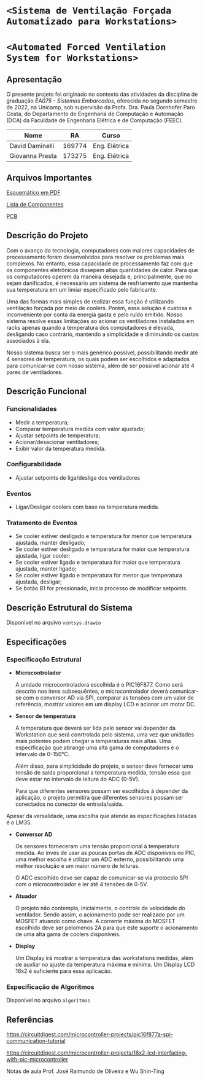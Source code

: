 # `<Sistema de Ventilação Forçada Automatizado para Workstations>`
# `<Automated Forced Ventilation System for Workstations>`

## Apresentação

O presente projeto foi originado no contexto das atividades da disciplina de graduação *EA075 - Sistemas Embarcados*, 
oferecida no segundo semestre de 2022, na Unicamp, sob supervisão da Profa. Dra. Paula Dornhofer Paro Costa, do Departamento de Engenharia de Computação e Automação (DCA) da Faculdade de Engenharia Elétrica e de Computação (FEEC).

|Nome  | RA | Curso|
|--|--|--|
| David Daminelli  | 169774  | Eng. Elétrica|
| Giovanna Presta  | 173275  | Eng. Elétrica|

## Arquivos Importantes

[Esquemático em PDF](pdf/Ventsys%20V1I1.PDF)

[Lista de Componentes](./BOM%20Ventsys%20V1I1.xlsx)

[PCB](./components.md)

## Descrição do Projeto 

Com o avanço da tecnologia, computadores com maiores capacidades de processamento foram desenvolvidos para resolver os problemas mais complexos. No entanto, essa capacidade de processamento faz com que os componentes eletrônicos dissepem altas quantidades de calor. Para que os computadores operem da maneira desejada e, principalmente, que no sejam danificados, é necessário um sistema de resfriamento que mantenha sua temperatura em um limiar especificado pelo fabricante. 

Uma das formas mais simples de realizar essa função é utilizando ventilação forçada por meio de coolers. Porém, essa solução é custosa e inconveniente por conta da energia gasta e pelo ruído emitido. Nosso sistema resolve essas limitações ao acionar os ventiladores instalados em racks apenas quando a temperatura dos computadores é elevada, desligando caso contrário, mantendo a simplicidade e diminuindo os custos associados à ela.    

Nosso sistema busca ser o mais genérico possível, possibilitando medir até 4 sensores de temperatura, os quais podem ser escolhidos e adaptados para comunicar-se com nosso sistema, além de ser possivel acionar até 4 pares de ventiladores. 

## Descrição Funcional

### Funcionalidades

- Medir a temperatura;
- Comparar temperatura medida com valor ajustado;
- Ajustar setpoints de temperatura;
- Acionar/desacionar ventiladores;
- Exibir valor da temperatura medida.

### Configurabilidade

- Ajustar setpoints de liga/desliga dos ventiladores

### Eventos

- Ligar/Desligar coolers com base na temperatura medida.

### Tratamento de Eventos

- Se cooler estiver desligado e temperatura for menor que temperatura ajustada, manter desligado;
- Se cooler estiver desligado e temperatura for maior que temperatura ajustada, ligar cooler;
- Se cooler estiver ligado e temperatura for maior que temperatura ajustada, manter ligado;
- Se cooler estiver ligado e temperatura for menor que temperatura ajustada, desligar;
- Se botão B1 for pressionado, inicia processo de modificar setpoints.

## Descrição Estrutural do Sistema

Disponível no arquivo `ventsys.drawio` 

## Especificações


### Especificação Estrutural

* **Microcontrolador**

    A unidade microcontroladora escolhida é o PIC16F877. Como será descrito nos itens subsequêntes, o microcontrolador deverá comunicar-se com o conversor AD via SPI, comparar as tensões com um valor de referência, mostrar valores em um display LCD e acionar um motor DC. 

* **Sensor de temperatura**

    A temperatura que deverá ser lida pelo sensor vai depender da Workstation que será conrtrolada pelo sistema, uma vez que unidades mais potentes podem chegar a temperaturas mais altas. Uma especificação que abrange uma alta gama de computadores é o intervalo de 0-150°C. 

    Além disso, para simplicidade do projeto, o sensor deve fornecer uma tensão de saída proporcional a temperatura medida, tensão essa que deve estar no intervalo de leitura do ADC (0-5V).

    Para que diferentes sensores possam ser escolhidos à depender da aplicação, o projeto permitira que diferentes sensores possam ser conectados no conector de entrada/saída. 

Apesar da versalidade, uma escolha que atende às especificações listadas é o LM35.

* **Conversor AD**

    Os sensores forneceram uma tensão proporcional à temperatura medida. Ao invés de usar as poucas portas de ADC disponíveis no PIC, uma melhor escolha é utilizar um ADC externo, possibilitando uma melhor resolução e um maior número de leituras.

    O ADC escolhido deve ser capaz de comunicar-se via protocolo SPI com o microcontrolador e ler até 4 tensões de 0-5V.

* **Atuador**

    O projeto não contempla, inicialmente, o controle de velocidade do ventilador. Sendo assim, o acionamento pode ser realizado por um MOSFET atuando como chave. A corrente máxima do MOSFET escolhido deve ser pelomenos 2A para que este suporte o acionamento de uma alta gama de coolers disponíveis.

* **Display**

    Um Display irá mostrar a temperatura das workstations medidas, além de auxliar no ajuste da temperatura máxima e mínima. Um Display LCD 16x2 é suficiente para essa aplicação. 

### Especificação de Algoritmos 

Disponível no arquivo `algoritmos` 

## Referências

https://circuitdigest.com/microcontroller-projects/pic16f877a-spi-communication-tutorial

https://circuitdigest.com/microcontroller-projects/16x2-lcd-interfacing-with-pic-microcontroller

Notas de aula Prof. José Raimundo de Oliveira e Wu Shin-Ting
